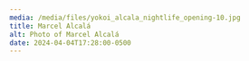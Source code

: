 ```yaml
---
media: /media/files/yokoi_alcala_nightlife_opening-10.jpg
title: Marcel Alcalá
alt: Photo of Marcel Alcalá
date: 2024-04-04T17:28:00-0500
---
```

